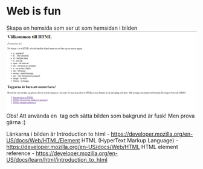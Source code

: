 # Web is fun

Skapa en hemsida som ser ut som hemsidan i bilden
![Web is fun](assets/web_is_fun.png)
Obs! Att använda en <img> tag och sätta bilden som bakgrund är fusk! Men prova gärna :)

Länkarna i bilden är
Introduction to html - https://developer.mozilla.org/en-US/docs/Web/HTML/Element
HTML (HyperText Markup Language) - https://developer.mozilla.org/en-US/docs/Web/HTML
HTML element reference - https://developer.mozilla.org/en-US/docs/learn/html/introduction_to_html